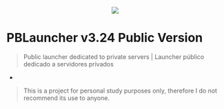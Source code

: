 <p align="center">
    <a href="https://github.com/codecorno/PBLauncher/tree/master/Loading">
        <img src="https://github.com/codecorno/PBLauncher/blob/master/Loading/ViperRed_intro_bg.bmp" />
    </a>
</p>

# PBLauncher v3.24 Public Version
> Public launcher dedicated to private servers | Launcher público dedicado a servidores privados
*
> This is a project for personal study purposes only, therefore I do not recommend its use to anyone.

